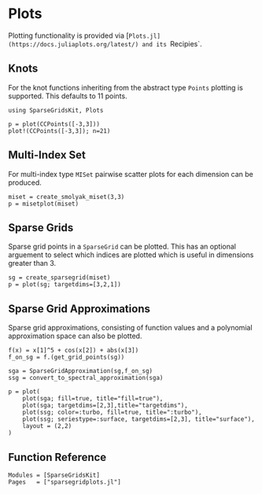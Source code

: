 # Plots

Plotting functionality is provided via [`Plots.jl](https://docs.juliaplots.org/latest/) and its `Recipies`.

## Knots
For the knot functions inheriting from the abstract type `Points` plotting is supported.
This defaults to 11 points.
```@example plots
using SparseGridsKit, Plots

p = plot(CCPoints([-3,3]))
plot!(CCPoints([-3,3]); n=21)
```

## Multi-Index Set
For multi-index type `MISet` pairwise scatter plots for each dimension can be produced.
```@example plots
miset = create_smolyak_miset(3,3)
p = misetplot(miset)
```

## Sparse Grids
Sparse grid points in a `SparseGrid` can be plotted.
This has an optional arguement to select which indices are plotted which is useful in dimensions greater than 3.
```@example plots
sg = create_sparsegrid(miset)
p = plot(sg; targetdims=[3,2,1])
```

## Sparse Grid Approximations
Sparse grid approximations, consisting of function values and a polynomial approximation space can also be plotted.
```@example plots
f(x) = x[1]^5 + cos(x[2]) + abs(x[3])
f_on_sg = f.(get_grid_points(sg))

sga = SparseGridApproximation(sg,f_on_sg)
ssg = convert_to_spectral_approximation(sga)

p = plot(
    plot(sga; fill=true, title="fill=true"),
    plot(sga; targetdims=[2,3],title="targetdims"),
    plot(ssg; color=:turbo, fill=true, title=":turbo"),
    plot(ssg; seriestype=:surface, targetdims=[2,3], title="surface"),
    layout = (2,2)
)
```

## Function Reference
```@autodocs
Modules = [SparseGridsKit]
Pages   = ["sparsegridplots.jl"]
```